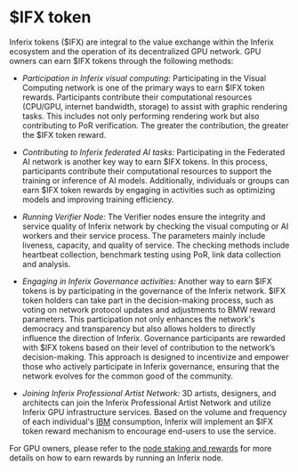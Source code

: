 # $IFX token

Inferix tokens (\$IFX) are integral to the value exchange within the Inferix ecosystem and the operation of its decentralized GPU network. GPU owners can earn \$IFX tokens through the following methods:
 * _Participation in Inferix visual computing:_ Participating in the Visual Computing network is one of the primary ways to earn \$IFX token rewards. Participants contribute their computational resources (CPU/GPU, internet bandwidth, storage) to assist with graphic rendering tasks. This includes not only performing rendering work but also contributing to PoR verification. The greater the contribution, the greater the \$IFX token reward.
    
 * _Contributing to Inferix federated AI tasks:_ Participating in the Federated AI network is another key way to earn \$IFX tokens. In this process, participants contribute their computational resources to support the training or inference of AI models. Additionally, individuals or groups can earn \$IFX token rewards by engaging in activities such as optimizing models and improving training efficiency.
    
 * _Running Verifier Node:_ The Verifier nodes ensure the integrity and service quality of Inferix network by checking the visual computing or AI workers and their service process. The parameters mainly include liveness, capacity, and quality of service. The checking methods include heartbeat collection, benchmark testing using PoR, link data collection and analysis.
   
 * _Engaging in Inferix Governance activities:_ Another way to earn \$IFX tokens is by participating in the governance of the Inferix network. \$IFX token holders can take part in the decision-making process, such as voting on network protocol updates and adjustments to BMW reward parameters. This participation not only enhances the network's democracy and transparency but also allows holders to directly influence the direction of Inferix. Governance participants are rewarded with \$IFX tokens based on their level of contribution to the network’s decision-making. This approach is designed to incentivize and empower those who actively participate in Inferix governance, ensuring that the network evolves for the common good of the community.
    
 * _Joining Inferix Professional Artist Network:_ 3D artists, designers, and architects can join the Inferix Professional Artist Network and utilize Inferix GPU infrastructure services. Based on the volume and frequency of each individual's [IBM](/inferix-whitepaper/economic-model/inferix-bench-and-ibme/ib-and-ibm.md) consumption, Inferix will implement an \$IFX token reward mechanism to encourage end-users to use the service.

For GPU owners, please refer to the [node staking and rewards](/inferix-whitepaper/economic-model/node-staking-and-rewards/README.md) for more details on how to earn rewards by running an Inferix node.